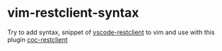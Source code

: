 # vim-restclient-syntax
Try to add syntax, snippet of [vscode-restclient](https://github.com/Huachao/vscode-restclient)
to vim and use with this plugin [coc-restclient](https://github.com/pr4th4m/coc-restclient)
